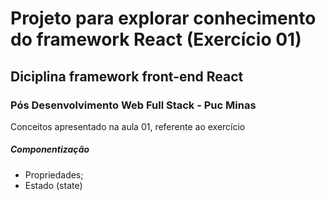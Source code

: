 # Projeto para explorar conhecimento do framework React (Exercício 01)
## Diciplina framework front-end React
### Pós Desenvolvimento Web Full Stack - Puc Minas

Conceitos apresentado na aula 01, referente ao exercício 

##### Componentização

* Propriedades;
* Estado (state)